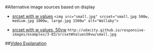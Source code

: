 #Alternative image sources based on display
* [srcset with w values](http://udacity.github.io/responsive-images/examples/3-03/srcsetWValues/)
`<img src="small.jpg" srcset="small.jpg 500w, medium.jpg 1000w, large.jpg 1500w" alt="Wallaby">`

* [srcset with w values, 50vw](http://udacity.github.io/responsive-images/examples/3-03/srcsetWValues50vw/)
`http://udacity.github.io/responsive-images/examples/3-03/srcsetWValues50vw/small.jpg`

##[Video Explanation](https://www.youtube.com/watch?v=Vv7_pYXmX0I)
